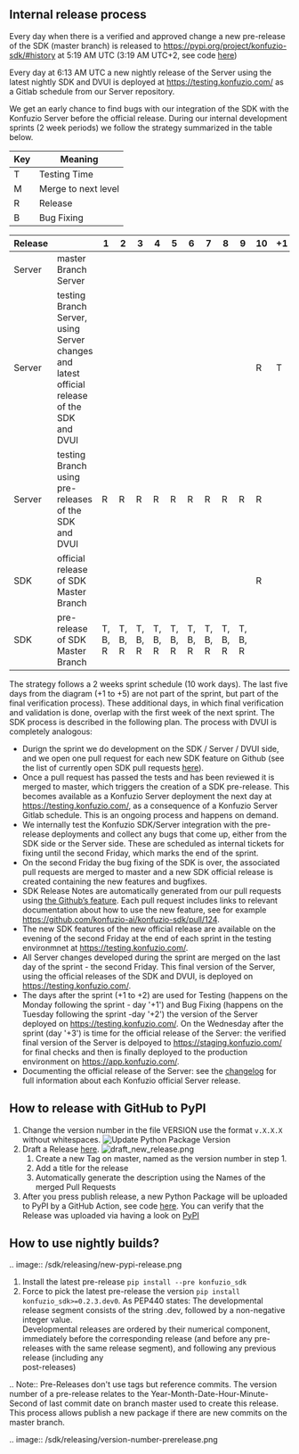 
## Internal release process

Every day when there is a verified and approved change a new pre-release of the SDK (master branch) is released to <https://pypi.org/project/konfuzio-sdk/#history> at 5:19 AM UTC (3:19 AM UTC+2, see code [here](https://github.com/konfuzio-ai/konfuzio-sdk/blob/master/.github/workflows/nightly.yml))

Every day at 6:13 AM UTC a new nightly release of the Server using the latest nightly SDK and DVUI is deployed at <https://testing.konfuzio.com/> as a Gitlab schedule from our Server repository.

We get an early chance to find bugs with our integration of the SDK with the Konfuzio Server before the official release. During our internal development sprints (2 week periods) we follow the strategy summarized in the table below.

|  Key | Meaning       |
|------| ------------- |
| T    | Testing Time  |
| M    | Merge to next level |
| R    | Release       |
| B    | Bug Fixing    |


| Release  |                       | 1  |   2   |   3   |   4   |   5   |   6   |   7   |   8   |   9   |   10   |  +1  |   +2   |   +3   |   +4   |   +5   | 
| -------- | --------------------- | -- | ----- | ----- | ----- | ----- | ----- | ----- | ----- | ----- | ------ | ---- | ------ | ------ | ------ | ------ |
| Server   | master Branch Server  |    |       |       |       |       |       |       |       |       |        |      |        | R      |        |        |
| Server   | testing Branch Server, using Server changes and latest official release of the SDK and DVUI |    |       |       |       |       |       |       |       |       | R      | T    | B      | M      |        |        |
| Server   | testing Branch using pre-releases of the  SDK and DVUI   |  R  |    R   |   R    |    R   |   R    |    R   | R     | R     | R     | R      |      |        |        |        |        |
| SDK      | official release of SDK Master Branch|    |       |       |       |       |       |       |       |       | R      |      |        |        |        |        |
| SDK      | pre-release of SDK Master Branch   | T, B, R  | T, B, R  | T, B, R | T, B, R |T, B, R| T, B, R |  T, B, R |  T, B, R |T, B, R|       |      |        |        |        |        |

The strategy follows a 2 weeks sprint schedule (10 work days). The last five days from the diagram (+1 to +5) are not part of the sprint, but part of the final verification process). These additional days, in which final verification and validation is done, overlap with the first week of the next sprint. The SDK process is described in the following plan. The process with DVUI is completely analogous:

- Durign the sprint we do development on the SDK / Server / DVUI side, and we open one pull request for each new SDK feature on Github (see the list of currently open SDK pull requests [here](https://github.com/konfuzio-ai/konfuzio-sdk/pulls)).
- Once a pull request has passed the tests and has been reviewed it is merged to master, which triggers the creation of a SDK pre-release. This becomes available as a Konfuzio Server deployment the next day at <https://testing.konfuzio.com/>, as a consequence of a Konfuzio Server Gitlab schedule. This is an ongoing process and happens on demand.
- We internally test the Konfuzio SDK/Server integration with the pre-release deployments and collect any bugs that come up, either from the SDK side or the Server side. These are scheduled as internal tickets for fixing until the second Friday, which marks the end of the sprint.
- On the second Friday the bug fixing of the SDK is over, the associated pull requests are merged to master and a new SDK official release is created containing the new features and bugfixes.
- SDK Release Notes are automatically generated from our pull requests using [the Github’s feature](https://docs.github.com/en/repositories/releasing-projects-on-github/automatically-generated-release-notes). Each pull request includes links to relevant documentation about how to use the new feature, see for example <https://github.com/konfuzio-ai/konfuzio-sdk/pull/124>.
- The new SDK features of the new official release are available on the evening of the second Friday at the end of each sprint in the testing environmnet at <https://testing.konfuzio.com/>.
- All Server changes developed during the sprint are merged on the last day of the sprint - the second Friday. This final version of the Server, using the official releases of the SDK and DVUI, is deployed on <https://testing.konfuzio.com/>.
- The days after the sprint (+1 to +2) are used for Testing (happens on the Monday following the sprint - day '+1') and Bug Fixing (happens on the Tuesday following the sprint -day '+2') the version of the Server deployed on <https://testing.konfuzio.com/>. On the Wednesday after the sprint (day '+3') is time for the official release of the Server: the verified final version of the Server is delpoyed to <https://staging.konfuzio.com/> for final checks and then is finally deployed to the production environment on <https://app.konfuzio.com/>.
- Documenting the official release of the Server: see the [changelog](https://dev.konfuzio.com/web/changelog_app.html) for full information about each Konfuzio official Server release.

## How to release with GitHub to PyPI

1. Change the version number in the file VERSION use the format `v.X.X.X` without whitespaces.
   ![Update Python Package Version](/sdk/releasing/update-python-version.png)
2. Draft a Release [here](https://github.com/konfuzio-ai/konfuzio-sdk/releases/new).
   ![draft_new_release.png](/sdk/releasing/steps-to-draft-a-release.png)
   1. Create a new Tag on master, named as the version number in step 1.
   2. Add a title for the release
   3. Automatically generate the description using the Names of the merged Pull Requests
3. After you press publish release, a new Python Package will be uploaded to PyPI by a GitHub Action, see code
   [here](https://github.com/konfuzio-ai/konfuzio-sdk/blob/master/.github/workflows/release.yml). You can verify 
   that the Release was uploaded via having a look on [PyPI](https://pypi.org/project/konfuzio-sdk/#history)

## How to use nightly builds?

.. image:: /sdk/releasing/new-pypi-release.png

1. Install the latest pre-release `pip install --pre konfuzio_sdk` 
2. Force to pick the latest pre-release the version `pip install konfuzio_sdk>=0.2.3.dev0`. As PEP440 states: The 
   developmental release segment consists of the string .dev, followed by a non-negative integer value.  
   Developmental releases are ordered by their numerical component, immediately before the corresponding  release 
   (and before any pre-releases with the same release segment), and following any previous release (including any  
   post-releases)


.. Note:: 
   Pre-Releases don't use tags but reference commits. The version number of a pre-release relates to the 
   Year-Month-Date-Hour-Minute-Second of last commit date on branch master used to create this release.
   This process allows publish a new package if there are new commits on the master branch.

.. image:: /sdk/releasing/version-number-prerelease.png
